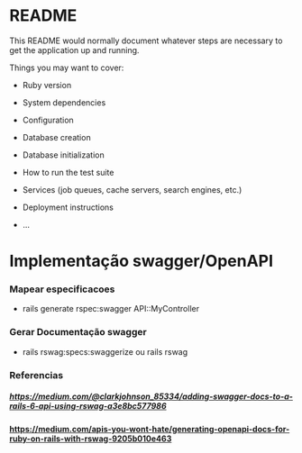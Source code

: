 # README

This README would normally document whatever steps are necessary to get the
application up and running.

Things you may want to cover:

* Ruby version

* System dependencies

* Configuration

* Database creation

* Database initialization

* How to run the test suite

* Services (job queues, cache servers, search engines, etc.)

* Deployment instructions

* ...

# Implementação swagger/OpenAPI



### Mapear especificacoes
* rails generate rspec:swagger API::MyController
### Gerar Documentação swagger
* rails rswag:specs:swaggerize ou rails rswag


### Referencias
##### https://medium.com/@clarkjohnson_85334/adding-swagger-docs-to-a-rails-6-api-using-rswag-a3e8bc577986

#### https://medium.com/apis-you-wont-hate/generating-openapi-docs-for-ruby-on-rails-with-rswag-9205b010e463
